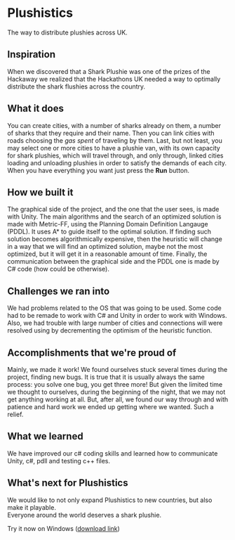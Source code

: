 # Plushistics
The way to distribute plushies across UK.

## Inspiration
When we discovered that a Shark Plushie was one of the prizes of the Hackaway we realized that the Hackathons UK needed a way to optimally distribute the shark flushies across the country.

## What it does
You can create cities, with a number of sharks already on them, a number of sharks that they require and their name. Then you can link cities with roads choosing the _gas spent_ of traveling by them. Last, but not least, you may select one or more cities to have a plushie van, with its own capacity for shark plushies, which will travel through, and only through, linked cities loading and unloading plushies in order to satisfy the demands of each city. When you have everything you want just press the __Run__ button.

## How we built it
The graphical side of the project, and the one that the user sees, is made with Unity.
The main algorithms and the search of an optimized solution is made with Metric-FF, using the Planning Domain Definition Langauge (PDDL). It uses A* to guide itself to the optimal solution. If finding such solution becomes algorithmically expensive, then the heuristic will change in a way that we will find an optimized solution, maybe not the most optimized, but it will get it in a reasonable amount of time.
Finally, the communication between the graphical side and the PDDL one is made by C# code (how could be otherwise).

## Challenges we ran into
We had problems related to the OS that was going to be used. Some code had to be remade to work with C# and Unity in order to work with Windows. Also, we had trouble with large number of cities and connections will were resolved using by decrementing the optimism of the heuristic function.

## Accomplishments that we're proud of
Mainly, we made it work! We found ourselves stuck several times during the project, finding new bugs. It is true that it is usually always the same process: you solve one bug, you get three more! But given the limited time we thought to ourselves, during the beginning of the night, that we may not get anything working at all. But, after all, we found our way through and with patience and hard work we ended up getting where we wanted. Such a relief.

## What we learned
We have improved our c# coding skills and learned how to communicate Unity, c#, pdll and testing c++ files.

## What's next for Plushistics
We would like to not only expand Plushistics to new countries, but also make it playable.    
Everyone around the world deserves a shark plushie. 

Try it now on Windows ([download link](https://github.com/Loparc/Plushistics/releases/download/release-1.1/Plushistics.zip))
